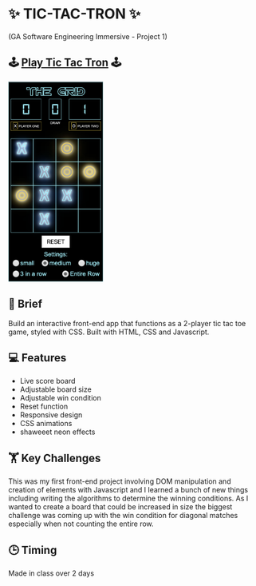 # ✨ TIC-TAC-TRON ✨
(GA Software Engineering Immersive - Project 1)

## 🕹 [Play Tic Tac Tron](https://oldermcdonald.github.io/Tic-Tac-Tron/) 🕹


<a href="https://oldermcdonald.github.io/Tic-Tac-Tron/">
  <img src="./screenshot2.png" width="190" height="400" alt="screenshot">
</a>

## 📜 Brief
Build an interactive front-end app that functions as a 2-player tic tac toe game, styled with CSS. Built with HTML, CSS and Javascript.


## 💻 Features
- Live score board
- Adjustable board size
- Adjustable win condition
- Reset function
- Responsive design
- CSS animations
- shaweeet neon effects


## 🏋️ Key Challenges
This was my first front-end project involving DOM manipulation and creation of elements with Javascript and I learned a bunch of new things including writing the algorithms to determine the winning conditions. As I wanted to create a board that could be increased in size the biggest challenge was coming up with the win condition for diagonal matches especially when not counting the entire row.


## 🕒 Timing
Made in class over 2 days
